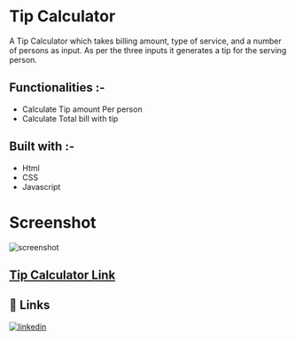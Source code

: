 # Tip Calculator

A Tip Calculator which takes billing amount, type of service, and a number of persons as input.
As per the three inputs it generates a tip for the serving person.

## Functionalities :-

- Calculate Tip amount Per person
- Calculate Total bill with tip 

## Built with :-

- Html
- CSS
- Javascript

# Screenshot
![screenshot](https://user-images.githubusercontent.com/72096769/156646146-fd146ce1-8c91-41a0-82f3-dd44fe171818.png)

## [Tip Calculator Link](./index.html)

## 🔗 Links
[![linkedin](https://img.shields.io/badge/linkedin-0A66C2?style=for-the-badge&logo=linkedin&logoColor=white)](https://www.linkedin.com/in/yashi-khare-6a6a621a8)


